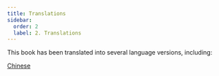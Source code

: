 ```yaml
---
title: Translations
sidebar:
  order: 2
  label: 2. Translations
---
```



This book has been translated into several language versions, including:

[Chinese](https://github.com/gibbok/typescript-book/blob/main/README-zh_CN.md)

